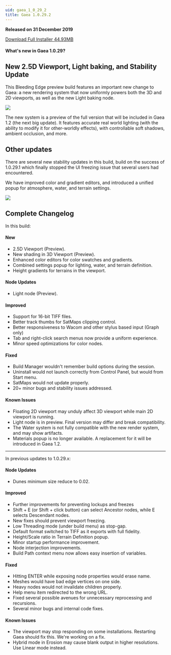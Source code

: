 ```yaml
---
uid: gaea_1_0_29_2
title: Gaea 1.0.29.2
---
```



**Released on 31 December 2019**

<a href="http://viridian.quadspinner.com/gaeab/Gaea-1.0.29b.exe">Download Full Installer 44.93MB</a> <br>


<div class="release-note">

#### What's new in Gaea 1.0.29?

## New 2.5D Viewport, Light baking, and Stability Update

This Bleeding Edge preview build features an important new change to Gaea: a new rendering system that now uniformly powers both the 3D and 2D viewports, as well as the new Light baking node.

![](http://malachite.blob.core.windows.net/gaea/changelog/1_0_29/light1.jpg)

The new system is a preview of the full version that will be included in Gaea 1.2 (the next big update). It features accurate real world lighting (with the ability to modify it for other-worldly effects), with controllable soft shadows, ambient occlusion, and more.

## Other updates

There are several new stability updates in this build, build on the success of 1.0.29.1 which finally stopped the UI freezing issue that several users had encountered.

We have improved color and gradient editors, and introduced a unified popup for atmosphere, water, and terrain settings.

<img src="http://malachite.blob.core.windows.net/gaea/changelog/1_0_29/clut.png" style="max-width: 350px;" /> 



## Complete Changelog

In this build:

#### New

- 2.5D Viewport (Preview).
- New shading in 3D Viewport (Preview).
- Enhanced color editors for color swatches and gradients.
- Combined settings popup for lighting, water, and terrain definition.
- Height gradients for terrains in the viewport.

#### Node Updates

- Light node (Preview).

#### Improved

- Support for 16-bit TIFF files.
- Better track thumbs for SatMaps clipping control.
- Better responsiveness to Wacom and other stylus based input (Graph only)
- Tab and right-click search menus now provide a uniform experience.
- Minor speed optimizations for color nodes.

#### Fixed

- Build Manager wouldn't remember build options during the session.
- Uninstall would not launch correctly from Control Panel, but would from Start menu.
- SatMaps would not update properly.
- 20+ minor bugs and stability issues addressed.

#### Known Issues

- Floating 2D viewport may unduly affect 3D viewport while main 2D viewport is running.
- Light node is in preview. Final version may differ and break compatibility.
- The Water system is not fully compatible with the new render system, and may show artifacts.
- Materials popup is no longer available. A replacement for it will be introduced in Gaea 1.2.

---

In previous updates to 1.0.29.x:

#### Node Updates
- Dunes minimum size reduce to 0.02.

#### Improved
- Further improvements for preventing lockups and freezes
- Shift + E (or Shift + click button) can select Ancestor nodes, while E selects Descendant nodes.
- New fixes should prevent viewport freezing.
- Low Threading mode (under build menu) as stop-gap.
- Default format switched to TIFF as it exports with full fidelity.
- Height/Scale ratio in Terrain Definition popup.
- Minor startup performance improvement.
- Node interjection improvements.
- Build Path context menu now allows easy insertion of variables.

#### Fixed
- Hitting ENTER while exposing node properties would erase name.
- Meshes would have bad edge vertices on one side.
- Heavy nodes would not invalidate children properly.
- Help menu item redirected to the wrong URL.
- Fixed several possible avenues for unnecessary reprocessing and recursions.
- Several minor bugs and internal code fixes.

#### Known Issues
- The viewport may stop responding on some installations. Restarting Gaea should fix this. We're working on a fix.
- Hybrid mode in Erosion may cause blank output in higher resolutions. Use Linear mode instead.
</div>
